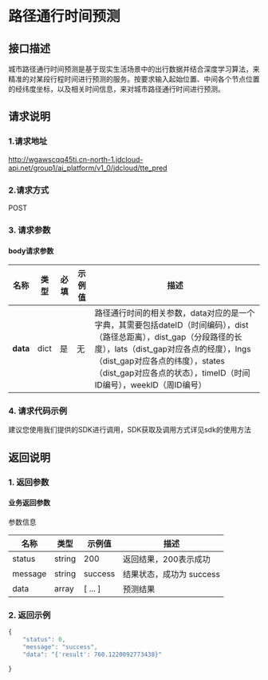 # 路径通行时间预测

## 接口描述
城市路径通行时间预测是基于现实生活场景中的出行数据并结合深度学习算法，来精准的对某段行程时间进行预测的服务。按要求输入起始位置、中间各个节点位置的经纬度坐标，以及相关时间信息，来对城市路径通行时间进行预测。
## 请求说明

### 1.请求地址
http://wgawscqq45tj.cn-north-1.jdcloud-api.net/group1/ai_platform/v1_0/jdcloud/tte_pred

### 2.请求方式
POST

### 3. 请求参数

####  body请求参数
|名称|类型|必填|示例值|描述|
|---|---|---|---|---|
|**data**|dict| 是 | 无 | 路径通行时间的相关参数，data对应的是一个字典，其需要包括dateID（时间编码），dist（路径总距离），dist_gap（分段路径的长度），lats（dist_gap对应各点的经度），lngs（dist_gap对应各点的纬度），states（dist_gap对应各点的状态），timeID（时间ID编号），weekID（周ID编号）|

### 4. 请求代码示例
建议您使用我们提供的SDK进行调用，SDK获取及调用方式详见sdk的使用方法

## 返回说明

### 1. 返回参数

#### 业务返回参数
参数信息

|名称|类型|示例值|描述|
|---|---|---|---|
|status|string | 200 | 返回结果，200表示成功|
|message|string | success | 结果状态，成功为 success |
|data| array | [ ... ] | 预测结果 |

### 2. 返回示例
```js
{
    "status": 0,
    "message": "success",
    "data": "{'result': 760.1220092773438}"

}
```